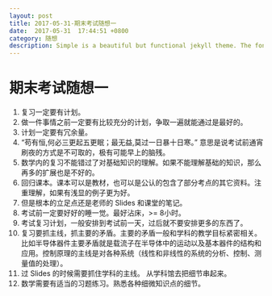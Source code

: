 ```yaml
---
layout: post
title: 2017-05-31-期末考试随想一
date:  2017-05-31  17:44:51 +0800
category: 随想
description: Simple is a beautiful but functional jekyll theme. The font-type setting looks really good when writers use CJK mixed with English.
---
```



# 期末考试随想一


1. 复习一定要有计划。
2. 做一件事情之前一定要有比较充分的计划，争取一遍就能通过是最好的。
2. 计划一定要有冗余量。
3. “苟有恒,何必三更起五更眠；最无益,莫过一日暴十日寒。” 意思是说考试前通宵刷夜的方式是不可取的，极有可能早上的脑残。
4. 数学内的复习不能错过了对基础知识的理解。如果不能理解基础的知识，那么再多的扩展也是不好的。
5. 回归课本。课本可以是教材，也可以是公认的包含了部分考点的其它资料。注重理解，如果有浅显的例子更为好。
6. 但是根本的立足点还是老师的 Slides 和课堂的笔记。
7. 考试前一定要好好的睡一觉。最好沾床，>= 8小时。
8. 考试复习计划，一般安排到考试前一天，过后就不要安排更多的东西了。
9. 复习要抓主线，抓主要的矛盾。主要的矛盾一般和学科的教学目标紧密相关。比如半导体器件主要矛盾就是载流子在半导体中的运动以及基本器件的结构和应用。控制原理的主线是对各种系统（线性和非线性的系统的分析、控制、测量值的处理）。
10. 过 Slides 的时候需要抓住学科的主线。 从学科馆去把细节串起来。
10. 数学需要有适当的习题练习。熟悉各种细微知识点的细节。
